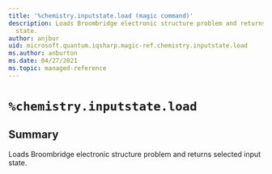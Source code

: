 ```yaml
---
title: '%chemistry.inputstate.load (magic command)'
description: Loads Broombridge electronic structure problem and returns selected input
  state.
author: anjbur
uid: microsoft.quantum.iqsharp.magic-ref.chemistry.inputstate.load
ms.author: anburton
ms.date: 04/27/2021
ms.topic: managed-reference
---
```


<!--
    NB: This file has been automatically generated from Microsoft.Quantum.Chemistry.Jupyter.dll,
        please do not manually edit it.

    [DEBUG] JSON source:
        {"Name": "%chemistry.inputstate.load", "Documentation": {"Summary": "Loads Broombridge electronic structure problem and returns selected input state.", "Full": null, "Description": null, "Remarks": null, "Examples": null, "SeeAlso": null}, "AssemblyName": "Microsoft.Quantum.Chemistry.Jupyter"}
-->

# `%chemistry.inputstate.load`

## Summary

Loads Broombridge electronic structure problem and returns selected input state.
